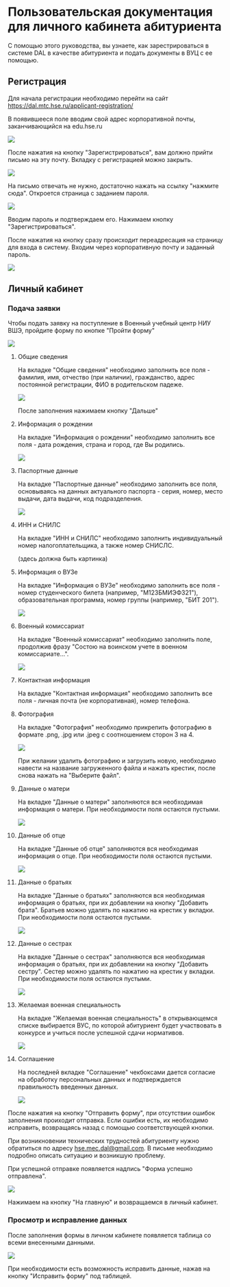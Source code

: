 # Пользовательская документация для личного кабинета абитуриента

С помощью этого руководства, вы узнаете, как зарестрироваться в системе DAL в качестве абитуриента и подать документы в ВУЦ с ее помощью. 

## Регистрация

Для начала регистрации необходимо перейти на сайт https://dal.mtc.hse.ru/applicant-registration/

В появившееся поле вводим свой адрес корпоративной почты, заканчивающийся на edu.hse.ru

![](images/Q131OcORKJY.jpg)

После нажатия на кнопку "Зарегистрироваться", вам должно прийти письмо на эту почту. Вкладку с регистрацией можно закрыть.

![](images/hEP9ncy0aUk.jpg)

На письмо отвечать не нужно, достаточно нажать на ссылку "нажмите сюда". Откроется страница с заданием пароля.

![](images/hebWirWp-UI.jpg)

Вводим пароль и подтверждаем его. Нажимаем кнопку "Зарегистрироваться".

После нажатия на кнопку сразу происходит переадресация на страницу для входа в систему. Входим через корпоративную почту и заданный пароль.

![](images/BewwXO9GuLo.jpg)

## Личный кабинет

### Подача заявки

Чтобы подать заявку на поступление в Военный учебный центр НИУ ВШЭ, пройдите форму по кнопке "Пройти форму"

![](images/3K4MOOaHaKE.jpg)

1. Общие сведения

    На вкладке "Общие сведения" необходимо заполнить все поля - фамилия, имя, отчество (при наличии), гражданство, адрес постоянной регистрации, ФИО в родительском падеже.

    ![](images/aTHTfjBjkKs.jpg)

    После заполнения нажимаем кнопку "Дальше"

2. Информация о рождении

    На вкладке "Информация о рождении" необходимо заполнить все поля - дата рождения, страна и город, где Вы родились.

    ![](images/U-NqOQTZ5uA.jpg)

3. Паспортные данные

    На вкладке "Паспортные данные" необходимо заполнить все поля, основываясь на данных актуального паспорта - серия, номер, место выдачи, дата выдачи, код подразделения.

    ![](images/iclhx1C5oFM.jpg)

4. ИНН и СНИЛС

    На вкладке "ИНН и СНИЛС" необходимо заполнить индивидуальный номер налогоплательщика, а также номер СНИСЛС.

    (здесь должна быть картинка)

4. Информация о ВУЗе

    На вкладке "Информация о ВУЗе" необходимо заполнить все поля - номер студенческого билета (например, "М123БМИЭФ321"), образовательная программа, номер группы (например, "БИТ 201").

    ![](images/3TfRp5hxg78.jpg)

5. Военный комиссариат

    На вкладке "Военный комиссариат" необходимо заполнить поле, продолжив фразу "Состою на воинском учете в военном комиссариате...".

    ![](images/FQPH4VrTGvg.jpg)

6. Контактная информация

    На вкладке "Контактная информация" необходимо заполнить все поля - личная почта (не корпоративная), номер телефона.

7. Фотография

    На вкладке "Фотография" необходимо прикрепить фотографию в формате .png, .jpg или .jpeg с соотношением сторон 3 на 4.

    ![](images/G-bJ0Z-MynE.jpg)
    
    При желании удалить фотографию и загрузить новую, необходимо навести на название загруженного файла и нажать крестик, после снова нажать на "Выберите файл".

8. Данные о матери

    На вкладке "Данные о матери" заполняются вся необходимая информация о матери. При необходимости поля остаются пустыми.

    ![](images/YlVuawfQhV8.jpg)

9. Данные об отце

    На вкладке "Данные об отце" заполняются вся необходимая информация о отце. При необходимости поля остаются пустыми.

    ![](images/y9zlzohQLgU.jpg)

10. Данные о братьях

    На вкладке "Данные о братьях" заполняются вся необходимая информация о братьях, при их добавлении на кнопку "Добавить брата". Братьев можно удалять по нажатию на крестик у вкладки. При необходимости поля остаются пустыми.

    ![](images/zpvV_UgdyCg.jpg)

11. Данные о сестрах

    На вкладке "Данные о сестрах" заполняются вся необходимая информация о братьях, при их добавлении на кнопку "Добавить сестру". Сестер можно удалять по нажатию на крестик у вкладки. При необходимости поля остаются пустыми.

    ![](images/TUA15QG05s4.jpg)

12. Желаемая военная специальность

    На вкладке "Желаемая военная специальность" в открывающемся списке выбирается ВУС, по которой абитуриент будет участвовать в конкурсе и учиться после успешной сдачи нормативов.

    ![](images/nA64l_CLsrU.jpg)

13. Соглашение

    На последней вкладке "Соглашение" чекбоксами дается согласие на обработку персональных данных и подтверждается правильность введенных данных.

    ![](images/VP4bqxOVrnE.jpg)

После нажатия на кнопку "Отправить форму", при отсутствии ошибок заполнения проиходит отправка. Если ошибки есть, их необходимо исправить, возвращаясь назад с помощью соответствующей кнопки.

При возникновении технических трудностей абитуриенту нужно обратиться по адресу hse.mec.dal@gmail.com. В письме необходимо подробно описать ситуацию и возникшую проблему.

При успешной отправке появляется надпись "Форма успешно отправлена".

![](images/PJe_oAguJOo.jpg)

Нажимаем на кнопку "На главную" и возвращаемся в личный кабинет.

### Просмотр и исправление данных

После заполнения формы в личном кабинете появляется таблица со всеми внесенными данными.

![](images/_YUvrUsqYDc.jpg)

При необходимости есть возможность исправить данные, нажав на кнопку "Исправить форму" под таблицей.
